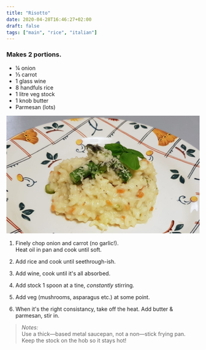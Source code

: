 ```yaml
---
title: "Risotto"
date: 2020-04-28T16:46:27+02:00
draft: false
tags: ["main", "rice", "italian"]
---
```


### Makes 2 portions.
- ¼ onion
- ⅓ carrot
- 1 glass wine
- 8 handfuls rice
- 1 litre veg stock
- 1 knob butter
- Parmesan (lots)

![Wild Garlic Risotto](../ris.jpeg)

1. Finely chop onion and carrot (no garlic!).\
   Heat oil in pan and cook until soft.

2. Add rice and cook until seethrough-ish.

3. Add wine, cook until it's all absorbed.

4. Add stock 1 spoon at a tine, _constantly_ stirring.
5. Add veg (mushrooms, asparagus etc.) at some point.

6. When it's the right consistancy, take off the heat.
   Add butter & parmesan, stir in.

> *Notes:* \
Use a thick—based metal saucepan, not a non—stick frying pan.\
Keep the stock on the hob so it stays hot!

